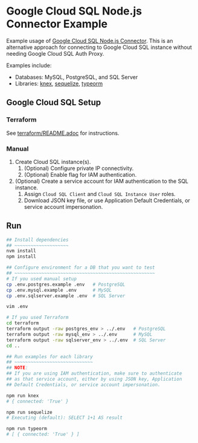 # Google Cloud SQL Node.js Connector Example

Example usage of [Google Cloud SQL Node.js Connector][cloud-sql-connector-node]. This is an alternative approach for connecting to Google Cloud SQL instance without needing Google Cloud SQL Auth Proxy.

Examples include:

* Databases: MySQL, PostgreSQL, and SQL Server
* Libraries: [knex], [sequelize], [typeorm]

[cloud-sql-connector-node]: https://github.com/GoogleCloudPlatform/cloud-sql-nodejs-connector
[knex]: https://knexjs.org/
[sequelize]: https://sequelize.org/
[typeorm]: https://typeorm.io/

## Google Cloud SQL Setup

### Terraform

See [terraform/README.adoc](terraform/README.adoc) for instructions.

### Manual

1. Create Cloud SQL instance(s).
   1. (Optional) Configure private IP connectivity.
   1. (Optional) Enable flag for IAM authentication.
3. (Optional) Create a service account for IAM authentication to the SQL instance.
    1. Assign `Cloud SQL Client` and `Cloud SQL Instance User` roles.
    2. Download JSON key file, or use Application Default Credentials, or service account impersonation.

## Run

```sh
## Install dependencies
## ~~~~~~~~~~~~~~~~~~~~
nvm install
npm install

## Configure environment for a DB that you want to test
## ~~~~~~~~~~~~~~~~~~~~~~~~~~~~~~~~~~~~~~~~~~~~~~~~~~~~
# If you used manual setup
cp .env.postgres.example .env   # PostgreSQL
cp .env.mysql.example .env      # MySQL
cp .env.sqlserver.example .env  # SQL Server

vim .env

# If you used Terraform
cd terraform
terraform output -raw postgres_env > ../.env   # PostgreSQL
terraform output -raw mysql_env > ../.env      # MySQL
terraform output -raw sqlserver_env > ../.env  # SQL Server
cd ..

## Run examples for each library
## ~~~~~~~~~~~~~~~~~~~~~~~~~~~~~
## NOTE:
## If you are using IAM authentication, make sure to authenticate
## as that service account, either by using JSON key, Application
## Default Credentials, or service account impersonation.

npm run knex
# { connected: 'True' }

npm run sequelize
# Executing (default): SELECT 1+1 AS result

npm run typeorm
# [ { connected: 'True' } ]
```
